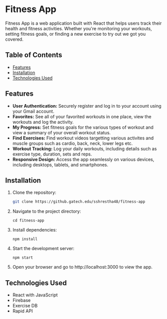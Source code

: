 # Fitness App

Fitness App is a web application built with React that helps users track their health and fitness activities. Whether you're monitoring your workouts, setting fitness goals, or finding a new exercise to try out we got you covered.

## Table of Contents

- [Features](#features)
- [Installation](#installation)
- [Technologies Used](#technologies-used)

## Features

- **User Authentication:** Securely register and log in to your account using your Gmail account.
- **Favorites:** See all of your favorited workouts in one place, view the workouts and log the activity.
- **My Progress:** Set fitness goals for the various types of workout and view a summary of your overall workout status.
- **Find Exercises:** Find workout videos targetting various activites and muscle groups such as cardio, back, neck, lower legs etc.
- **Workout Tracking:** Log your daily workouts, including details such as exercise type, duration, sets and reps.
- **Responsive Design:** Access the app seamlessly on various devices, including desktops, tablets, and smartphones.

## Installation

1. Clone the repository:

   ```bash
   git clone https://github.gatech.edu/sshrestha48/fitness-app
2. Navigate to the project directory:
   ```
   cd fitness-app
3. Install dependencies:
   ```
   npm install
4. Start the development server:
   ```
   npm start
5. Open your browser and go to http://localhost:3000 to view the app.

## Technologies Used
   - React with JavaScript
   - Firebase
   - Exercise DB
   - Rapid API
